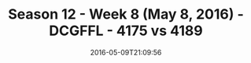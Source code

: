 ---
title: Season 12 - Week 8 (May 8, 2016) - DCGFFL - 4175 vs 4189
teams_score:
- team: 4175
  score:
- team: 4189
  score: 26
mvp: Sean Holihan (Sand), Jamar Walker (Power Blue)
game-ball: Howard Chan (Sand), Preston Bencivenga (Power Blue)
season: 12
week: 8
date: '2016-05-09T21:09:56'
pageid: season-12-week-8-may-8-2016-4175-vs-4189
---